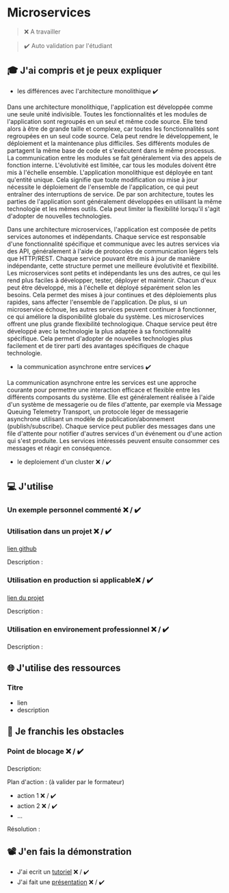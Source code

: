 # Microservices

> ❌ A travailler

> ✔️ Auto validation par l'étudiant

## 🎓 J'ai compris et je peux expliquer

- les différences avec l'architecture monolithique ✔️

Dans une architecture monolithique, l'application est développée comme une seule unité indivisible. Toutes les fonctionnalités et les modules de l'application sont regroupés en un seul et même code source. Elle tend alors à être de grande taille et complexe, car toutes les fonctionnalités sont regroupées en un seul code source. Cela peut rendre le développement, le déploiement et la maintenance plus difficiles.
Ses différents modules de partagent la même base de code et s'exécutent dans le même processus. La communication entre les modules se fait généralement via des appels de fonction interne. L'évolutivité est limitée, car tous les modules doivent être mis à l'échelle ensemble.
L'application monolithique est déployée en tant qu'entité unique. Cela signifie que toute modification ou mise à jour nécessite le déploiement de l'ensemble de l'application, ce qui peut entraîner des interruptions de service.
De par son architecture, toutes les parties de l'application sont généralement développées en utilisant la même technologie et les mêmes outils. Cela peut limiter la flexibilité lorsqu'il s'agit d'adopter de nouvelles technologies.

Dans une architecture microservices, l'application est composée de petits services autonomes et indépendants. Chaque service est responsable d'une fonctionnalité spécifique et communique avec les autres services via des API, généralement à l'aide de protocoles de communication légers tels que HTTP/REST. Chaque service pouvant être mis à jour de manière indépendante, cette structure permet une meilleure évolutivité et flexibilité. 
Les microservices sont petits et indépendants les uns des autres, ce qui les rend plus faciles à développer, tester, déployer et maintenir. Chacun d'eux peut être développé, mis à l'échelle et déployé séparément selon les besoins.
Cela permet des mises à jour continues et des déploiements plus rapides, sans affecter l'ensemble de l'application. De plus, si un microservice échoue, les autres services peuvent continuer à fonctionner, ce qui améliore la disponibilité globale du système.
Les microservices offrent une plus grande flexibilité technologique. Chaque service peut être développé avec la technologie la plus adaptée à sa fonctionnalité spécifique. Cela permet d'adopter de nouvelles technologies plus facilement et de tirer parti des avantages spécifiques de chaque technologie.

- la communication asynchrone entre services ✔️

La communication asynchrone entre les services est une approche courante pour permettre une interaction efficace et flexible entre les différents composants du système. Elle est généralement réalisée à l'aide d'un système de messagerie ou de files d'attente, par exemple via Message Queuing Telemetry Transport, un protocole léger de messagerie asynchrone utilisant un modèle de publication/abonnement (publish/subscribe). Chaque service peut publier des messages dans une file d'attente pour notifier d'autres services d'un événement ou d'une action qui s'est produite. Les services intéressés peuvent ensuite consommer ces messages et réagir en conséquence.

- le deploiement d'un cluster ❌ / ✔️


## 💻 J'utilise

### Un exemple personnel commenté ❌ / ✔️

### Utilisation dans un projet ❌ / ✔️

[lien github](...)

Description :

### Utilisation en production si applicable❌ / ✔️

[lien du projet](...)

Description :

### Utilisation en environement professionnel ❌ / ✔️

Description :

## 🌐 J'utilise des ressources

### Titre

- lien
- description

## 🚧 Je franchis les obstacles

### Point de blocage ❌ / ✔️

Description:

Plan d'action : (à valider par le formateur)

- action 1 ❌ / ✔️
- action 2 ❌ / ✔️
- ...

Résolution :

## 📽️ J'en fais la démonstration

- J'ai ecrit un [tutoriel](...) ❌ / ✔️
- J'ai fait une [présentation](...) ❌ / ✔️
